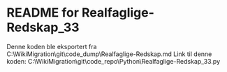 # README for Realfaglige-Redskap_33
Denne koden ble eksportert fra C:\WikiMigration\git\code_dump\Realfaglige-Redskap.md
Link til denne koden: C:\WikiMigration\git\code_repo\Python\Realfaglige-Redskap_33.py
